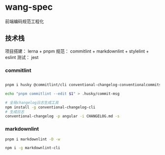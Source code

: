 # wang-spec

前端编码规范工程化

## 技术栈

项目搭建： lerna + pnpm
规范： commitlint + markdownlint + stylelint + eslint
测试： jest

### commitlint

```bash

pnpm i husky @commitlint/cli conventional-changelog-conventionalcommits -D -w

echo "pnpm commitlint --edit $1" > .husky/commit-msg

# 全局changelog日志生成工具
npm install -g conventional-changelog-cli
# 生成日志
conventional-changelog -p angular -i CHANGELOG.md -s
```

### markdownlint

```bash
pnpm i markdownlint -D -w

npm i -g markdownlint-cli
```
